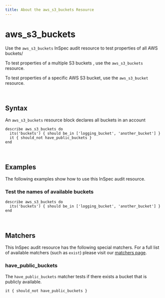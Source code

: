 ```yaml
---
title: About the aws_s3_buckets Resource
---
```


# aws_s3_buckets

Use the `aws_s3_buckets` InSpec audit resource to test properties of all AWS buckets/

To test properties of a multiple S3 buckets , use the `aws_s3_buckets` resource.

To test properties of a specific AWS S3 bucket, use the `aws_s3_bucket` resource.

<br>

## Syntax

An `aws_s3_buckets` resource block declares all buckets in an account

    describe aws_s3_buckets do
      its('buckets') { should be_in ['logging_bucket', 'another_bucket'] }
      it { should_not have_public_buckets }
    end

<br>

## Examples

The following examples show how to use this InSpec audit resource.

### Test the names of available buckets

    describe aws_s3_buckets do
      its('buckets') { should be_in ['logging_bucket', 'another_bucket'] }
    end

<br>

## Matchers

This InSpec audit resource has the following special matchers. For a full list of available matchers (such as `exist`) please visit our [matchers page](https://www.inspec.io/docs/reference/matchers/).

### have_public_buckets

The `have_public_buckets` matcher tests if there exists a bucket that is publicly available.

    it { should_not have_public_buckets }
